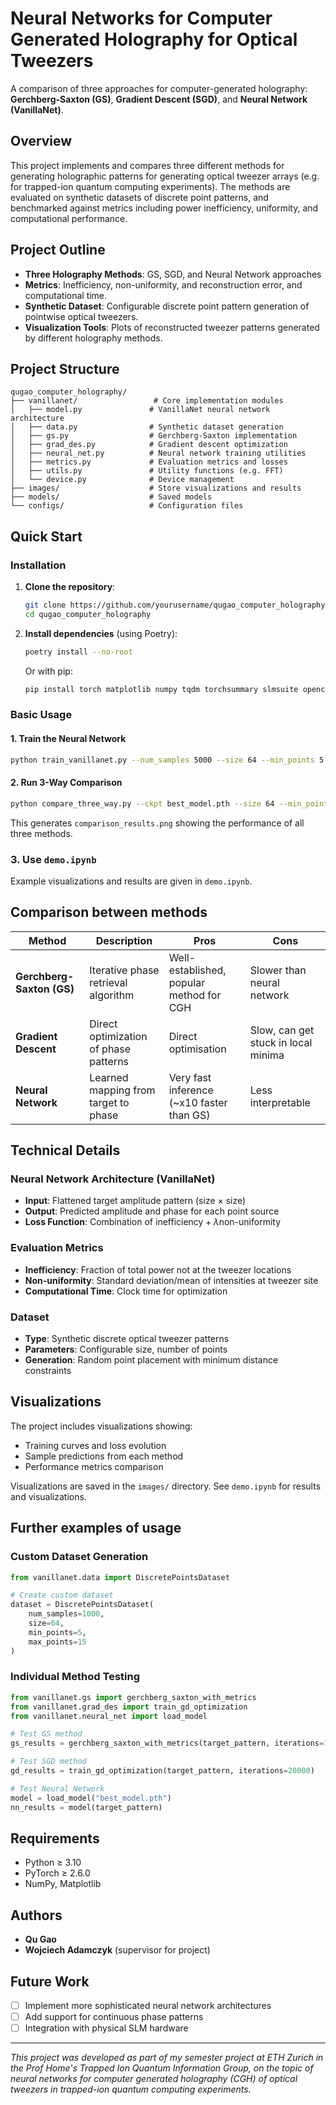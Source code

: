 # Neural Networks for Computer Generated Holography for Optical Tweezers

A comparison of three approaches for computer-generated holography: **Gerchberg-Saxton (GS)**, **Gradient Descent (SGD)**, and **Neural Network (VanillaNet)**.

## Overview
This project implements and compares three different methods for generating holographic patterns for generating optical tweezer arrays (e.g. for trapped-ion quantum computing experiments). The methods are evaluated on synthetic datasets of discrete point patterns, and benchmarked against metrics including power inefficiency, uniformity, and computational performance.

## Project Outline
- **Three Holography Methods**: GS, SGD, and Neural Network approaches
- **Metrics**: Inefficiency, non-uniformity, and reconstruction error, and computational time.
- **Synthetic Dataset**: Configurable discrete point pattern generation of pointwise optical tweezers.
- **Visualization Tools**: Plots of reconstructed tweezer patterns generated by different holography methods.

## Project Structure
```
qugao_computer_holography/
├── vanillanet/                 # Core implementation modules
│   ├── model.py               # VanillaNet neural network architecture
│   ├── data.py                # Synthetic dataset generation
│   ├── gs.py                  # Gerchberg-Saxton implementation
│   ├── grad_des.py            # Gradient descent optimization
│   ├── neural_net.py          # Neural network training utilities
│   ├── metrics.py             # Evaluation metrics and losses
│   ├── utils.py               # Utility functions (e.g. FFT)
│   └── device.py              # Device management 
├── images/                    # Store visualizations and results
├── models/                    # Saved models
└── configs/                   # Configuration files
```

## Quick Start

### Installation

1. **Clone the repository**:
   ```bash
   git clone https://github.com/yourusername/qugao_computer_holography.git
   cd qugao_computer_holography
   ```

2. **Install dependencies** (using Poetry):
   ```bash
   poetry install --no-root
   ```
   
   Or with pip:
   ```bash
   pip install torch matplotlib numpy tqdm torchsummary slmsuite opencv-python tensorboard
   ```

### Basic Usage

#### 1. Train the Neural Network
```bash
python train_vanillanet.py --num_samples 5000 --size 64 --min_points 5 --max_points 15 --epochs 5 --batch_size 16 --lr 1e-3 --h1 256 --h2 512 --save_path best_model.pth
```

#### 2. Run 3-Way Comparison
```bash
python compare_three_way.py --ckpt best_model.pth --size 64 --min_points 5 --max_points 15 --num_samples 5 --h1 256 --h2 512
```
This generates `comparison_results.png` showing the performance of all three methods.

### 3. Use `demo.ipynb`
Example visualizations and results are given in `demo.ipynb`.

## Comparison between methods

| Method | Description | Pros | Cons |
|--------|-------------|------|------|
| **Gerchberg-Saxton (GS)** | Iterative phase retrieval algorithm | Well-established, popular method for CGH | Slower than neural network |
| **Gradient Descent** | Direct optimization of phase patterns | Direct optimisation | Slow, can get stuck in local minima |
| **Neural Network** | Learned mapping from target to phase | Very fast inference (~x10 faster than GS) | Less interpretable |

## Technical Details

### Neural Network Architecture (VanillaNet)
- **Input**: Flattened target amplitude pattern (size × size)
- **Output**: Predicted amplitude and phase for each point source
- **Loss Function**: Combination of $\text{inefficiency} + \lambda  \text{non-uniformity}$

### Evaluation Metrics
- **Inefficiency**: Fraction of total power not at the tweezer locations
- **Non-uniformity**: Standard deviation/mean of intensities at tweezer site
- **Computational Time**: Clock time for optimization

### Dataset
- **Type**: Synthetic discrete optical tweezer patterns
- **Parameters**: Configurable size, number of points
- **Generation**: Random point placement with minimum distance constraints

## Visualizations

The project includes visualizations showing:
- Training curves and loss evolution
- Sample predictions from each method
- Performance metrics comparison

Visualizations are saved in the `images/` directory. 
See `demo.ipynb` for results and visualizations. 

## Further examples of usage

### Custom Dataset Generation
```python
from vanillanet.data import DiscretePointsDataset

# Create custom dataset
dataset = DiscretePointsDataset(
    num_samples=1000,
    size=64,
    min_points=5,
    max_points=15
)
```

### Individual Method Testing
```python
from vanillanet.gs import gerchberg_saxton_with_metrics
from vanillanet.grad_des import train_gd_optimization
from vanillanet.neural_net import load_model

# Test GS method
gs_results = gerchberg_saxton_with_metrics(target_pattern, iterations=1000)

# Test SGD method
gd_results = train_gd_optimization(target_pattern, iterations=20000)

# Test Neural Network
model = load_model("best_model.pth")
nn_results = model(target_pattern)
```

## Requirements
- Python ≥ 3.10
- PyTorch ≥ 2.6.0
- NumPy, Matplotlib

## Authors
- **Qu Gao** 
- **Wojciech Adamczyk** (supervisor for project)

## Future Work
- [ ] Implement more sophisticated neural network architectures
- [ ] Add support for continuous phase patterns
- [ ] Integration with physical SLM hardware

---
*This project was developed as part of my semester project at ETH Zurich in the Prof Home's Trapped Ion Quantum Information Group, on the topic of neural networks for computer generated holography (CGH) of optical tweezers in trapped-ion quantum computing experiments.*
